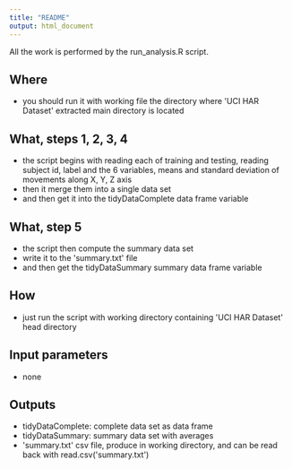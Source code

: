 ```yaml
---
title: "README"
output: html_document
---
```


All the work is performed by the run_analysis.R script.

Where
---------------------------------------------------------------------------------------

- you should run it with working file the directory where 'UCI HAR Dataset' extracted main directory is located

What, steps 1, 2, 3, 4
---------------------------------------------------------------------------------------

- the script begins with reading each of training and testing, reading subject id, label and the 6 variables, means and standard deviation of movements along X, Y, Z axis
- then it merge them into a single data set
- and then get it into the tidyDataComplete data frame variable

What, step 5
---------------------------------------------------------------------------------------

- the script then compute the summary data set
- write it to the 'summary.txt' file
- and then get the tidyDataSummary summary data frame variable

How
---------------------------------------------------------------------------------------

- just run the script with working directory containing 'UCI HAR Dataset' head directory

Input parameters
---------------------------------------------------------------------------------------

- none

Outputs
---------------------------------------------------------------------------------------

- tidyDataComplete: complete data set as data frame
- tidyDataSummary: summary data set with averages
- 'summary.txt' csv file, produce in working directory, and can be read back with read.csv('summary.txt')

